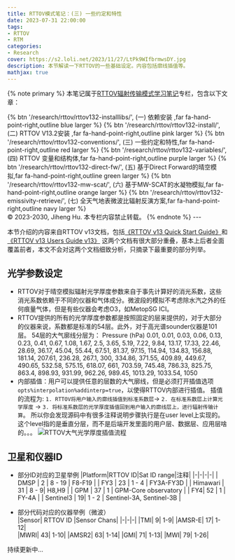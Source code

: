 ```yaml
---
title: RTTOV模式笔记：(三) 一些约定和特性
date: 2023-07-31 22:00:00  
tags: 
- RTTOV
- RTM
categories: 
- Research
cover: https://s2.loli.net/2023/11/27/LtPk9WIfbrmwsDY.jpg
description: 本节解读一下RTTOV的一些基础设定。内容包括廓线插值等。
mathjax: true
---
```


{% note primary %}
本笔记属于[RTTOV辐射传输模式学习笔记](../rttov132-column)专栏，包含以下文章：
<div class="btn-center" style="margin-bottom:0px">
{% btn '/research/rttov/rttov132-installlibs/', (一) 依赖安装 ,far fa-hand-point-right,outline blue larger %}
{% btn '/research/rttov/rttov132-install/', (二) RTTOV V13.2安装  ,far fa-hand-point-right,outline pink larger %}
{% btn '/research/rttov/rttov132-conventions/', (三) 一些约定和特性,far fa-hand-point-right,outline red larger %}
{% btn '/research/rttov/rttov132-variables/', (四) RTTOV 变量和结构体,far fa-hand-point-right,outline purple larger %}
{% btn '/research/rttov/rttov132-direct-fw/', (五) 基于Direct Forward的晴空模拟,far fa-hand-point-right,outline green larger %}
{% btn '/research/rttov/rttov132-mw-scat/', (六) 基于MW-SCAT的水凝物模拟,far fa-hand-point-right,outline orange larger %}
{% btn '/research/rttov/rttov132-emissivity-retrieve/', (七) 全天气地表微波比辐射反演方案,far fa-hand-point-right,outline navy larger %}
</div>
&copy; 2023-2030, Jiheng Hu. 本专栏内容禁止转载。
{% endnote %}
---

本节介绍的内容来自RTTOV v13文档，包括[《RTTOV v13 Quick Start Guide》](https://public.websites.umich.edu/~jihenghu/filzoo/rttov-quick-start.pdf)和[《RTTOV v13 Users Guide v13》](https://public.websites.umich.edu/~jihenghu/filzoo/users_guide_rttov13_v1.2.pdf)
这两个文档有很大部分重叠，基本上后者全面覆盖前者，本文不会对这两个文档细致分析，只摘录下最重要的部分列举。

## 光学参数设定
- RTTOV对于晴空模拟辐射光学厚度参数来自于事先计算好的消光系数，这些消光系数依赖于不同的仪器和气体成分。微波段的模拟不考虑除水汽之外的任何痕量气体，但是有些仪器会考虑O3，如MetopSG ICI。
- RTTOV提供的所有的光学厚度参数都是按照固定的层来提供的，对于大部分的仪器来说，系数都是标准的54层。此外，对于高光谱sounder仪器是101层。
54层的大气廓线分层为：
Pressure (hPa) 	0.01,	0.01,	0.03,	0.06,	0.13,	0.23,	0.41,	0.67,	1.08,	1.67,	2.5,	3.65,	5.19,	7.22,	9.84,	13.17,	17.33,	22.46,	28.69,	36.17,	45.04,	55.44,	67.51,	81.37,	97.15,	114.94,	134.83,	156.88,	181.14,	207.61,	236.28,	267.1, 300, 334.86,	371.55,	409.89,	449.67,	490.65,	532.58,	575.15,	618.07,	661,	703.59,	745.48,	786.33,	825.75,	863.4,	898.93,	931.99,	962.26,	989.45,	1013.29, 1033.54, 1050
- 内部插值：用户可以提供任意的层数的大气廓线，但是必须打开插值选项`opts%interpolation%addinterp=true`，以使得RTTOV内部进行插值。
插值的流程为: `1. RTTOV将用户输入的廓线插值到标准系数层`-> `2. 在标准系数层上计算光学厚度` -> `3. 将标准系数层的光学厚度插值回到用户输入的廓线层上，进行辐射传输计算`。
所以你会发现源码中有很多注释说明步骤执行是在user level上实现的。这个level指的是垂直分层，而不是后端开发里面的用户层、数据层、应用层啥的。。。
![RTTOV大气光学厚度插值流程](https://public.websites.umich.edu/~jihenghu/filzoo/rttov-interpol.png)


## 卫星和仪器ID
- 部分ID对应的卫星举例
|Platform|RTTOV ID|Sat ID range|注释|
|-|-|-|-|
| DMSP | 2 | 8 - 19 | F8-F19 |
| FY3  | 23 | 1 - 4 | FY3A-FY3D |
| Himawari |  31 | 8 - 9| H8,H9 |
| GPM | 37 | 1 | GPM-Core observatory |
| FY4| 52 | 1 | FY-4A |
| Sentinel3 | 19| 1 - 2 | Sentinel-3A, Sentinel-3B |

- 部分代码对应的仪器举例（微波）  
|Sensor| RTTOV ID |Sensor Chans| 
|-|-|-|
|TMI| 9| 1-9| 
|AMSR-E| 17| 1-12|  
|MWRI| 43| 1-10| 
|AMSR2| 63| 1-14|
|GMI| 71| 1-13| 
|MWI| 79| 1-26|  


持续更新中...

